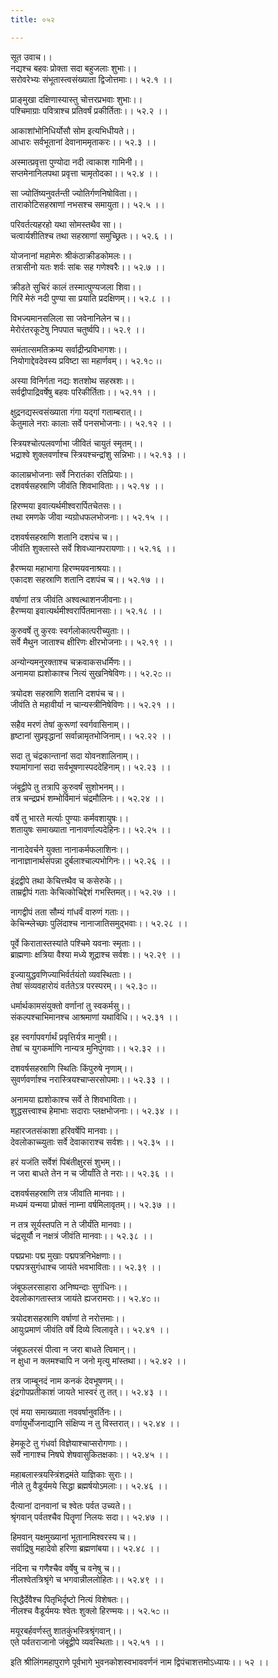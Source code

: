 ```yaml
---
title: ०५२

---
```

सूत उवाच।।  
नद्यश्च बहवः प्रोक्ता सदा बहुजलाः शुभाः।।  
सरोवरेभ्यः संभूतास्त्वसंख्याता द्विजोत्तमाः।। ५२.१ ।।  
  
प्राङ्मुखा दक्षिणास्यास्तु चोत्तरप्रभवाः शुभाः।।  
पश्चिमाग्राः पवित्राश्च प्रतिवर्षं प्रकीर्तिताः।। ५२.२ ।।  
  
आकाशांभोनिधिर्योसौ सोम इत्यभिधीयते।।  
आधारः सर्वभूतानां देवानाममृताकरः।। ५२.३ ।।  
  
अस्मात्प्रवृत्ता पुण्योदा नदी त्वाकाश गामिनी।।  
सप्तमेनानिलपथा प्रवृत्ता चामृतोदका।। ५२.४ ।।  
  
सा ज्योतिंष्यनुवर्तन्ती ज्योतिर्गणनिषोविता।।  
ताराकोटिसहस्राणां नभसश्च समायुता।। ५२.५ ।।  
  
परिवर्तत्यहरहो यथा सोमस्तथैव सा।।  
चत्वार्यशीतिश्च तथा सहस्राणां समुच्छ्रितः।। ५२.६ ।।  
  
योजनानां महामेरुः श्रीकंठाक्रीडकोमलः।।  
तत्रासीनो यतः शर्वः सांबः सह गणेश्वरैः।। ५२.७ ।।  
  
क्रीडते सुचिरं कालं तस्मात्पुण्यजला शिवा।।  
गिरिं मेरुं नदी पुण्या सा प्रयाति प्रदक्षिणम्।। ५२.८ ।।  
  
विभज्यमानसलिला सा जवेनानिलेन च।।  
मेरोरंतरकूटेषु निपपात चतुर्ष्वपि।। ५२.९ ।।  
  
समंतात्समतिक्रम्य सर्वाद्रीन्प्रविभागशः।।  
नियोगाद्देवदेवस्य प्रविष्टा सा महार्णवम्।। ५२.१೦ ।।  
  
अस्या विनिर्गता नद्यः शतशोथ सहस्रशः।।  
सर्वद्वीपाद्रिवर्षेषु बहवः परिकीर्तिताः।। ५२.११ ।।  
  
क्षुद्रनद्यस्त्वसंख्याता गंगा यद्गां गताम्बरात्।।  
केतुमाले नराः कालाः सर्वे पनसभोजनाः।। ५२.१२ ।।  
  
स्त्रियश्चोत्पलवर्णाभा जीवितं चायुतं स्मृतम्।।  
भद्राश्वे शुक्लवर्णाश्च स्त्रियश्चन्द्रांशु सन्निभाः।। ५२.१३ ।।  
  
कालाम्रभोजनाः सर्वे निरातंका रतिप्रियाः।।  
दशवर्षसहस्राणि जीवंति शिवभाविताः।। ५२.१४ ।।  
  
हिरण्मया इवात्यर्थमीश्वरार्पितचेतसः।।  
तथा रमणके जीवा न्यग्रोधफलभोजनाः।। ५२.१५ ।।  
  
दशवर्षसहस्राणि शतानि दशपंच च।।  
जीवंति शुक्लास्ते सर्वे शिवध्यानपरायणाः।। ५२.१६ ।।  
  
हैरण्मया महाभागा हिरण्मयवनाश्रयाः।।  
एकादश सहस्राणि शतानि दशपंच च।। ५२.१७ ।।  
  
वर्षाणां तत्र जीवंति अश्वत्थाशनजीवनाः।।  
हैरण्मया इवात्यर्थमीश्वरार्पितमानसाः।। ५२.१८ ।।  
  
कुरुवर्षे तु कुरवः स्वर्गलोकात्परीच्युताः।।  
सर्वे मैथुन जाताश्च क्षीरिणः क्षीरभोजनाः।। ५२.१९ ।।  
  
अन्योन्यमनुरक्ताश्च चक्रवाकसधर्मिणः।।  
अनामया ह्यशोकाश्च नित्यं सुखनिषेविणः।। ५२.२೦ ।।  
  
त्रयोदश सहस्राणि शतानि दशपंच च।।  
जीवंति ते महावीर्या न चान्यस्त्रीनिषेविणः।। ५२.२१ ।।  
  
सहैव मरणं तेषां कुरूणां स्वर्गवासिनाम्।।  
हृष्टानां सुप्रवृद्धानां सर्वान्नामृतभोजिनाम्।। ५२.२२ ।।  
  
सदा तु चंद्रकान्तानां सदा योवनशालिनाम्।।  
श्यामांगानां सदा सर्वभूषणास्पददेहिनाम्।। ५२.२३ ।।  
  
जंबूद्वीपे तु तत्रापि कुरुवर्षं सुशोभनम्।।  
तत्र चन्द्रप्रभं शम्भोर्विमानं चंद्रमौलिनः।। ५२.२४ ।।  
  
वर्षे तु भारते मर्त्याः पुण्याः कर्मवशायुषः।।  
शतायुषः समाख्याता नानावर्णाल्पदेहिनः।। ५२.२५ ।।  
  
नानादेवर्चने युक्ता नानाकर्मफलाशिनः।।  
नानाज्ञानार्थसंपन्ना दुर्बलाश्चाल्पभोगिनः।। ५२.२६ ।।  
  
इंद्रद्वीपे तथा केचित्तथैव च कसेरुके।।  
ताम्रद्वीपं गताः केचित्कोचिद्देशं गभस्तिमत्।। ५२.२७ ।।  
  
नागद्वीपं तता सौम्यं गांधर्वं वारुणं गताः।।  
केचिन्म्लेच्छाः पुलिंदाश्च नानाजातिसमुद्भवाः।। ५२.२८ ।।  
  
पूर्वे किरातास्तस्यांते पश्चिमे यवनाः स्मृताः।।  
ब्राह्मणाः क्षत्रिया वैश्या मध्ये शूद्राश्च सर्वशः।। ५२.२९ ।।  
  
इज्यायुद्धवणिज्याभिर्वर्तयंतो व्यवस्थिताः।।  
तेषां संव्यवहारोयं वर्ततेऽत्र परस्परम्।। ५२.३೦ ।।  
  
धर्मार्थकामसंयुक्तो वर्णानां तु स्वकर्मसु।।  
संकल्पश्चाभिमानश्च आश्रमाणां यथाविधि।। ५२.३१ ।।  
  
इह स्वर्गापवर्गार्थं प्रवृत्तिर्यत्र मानुषी।।  
तेषां च युगकर्माणि नान्यत्र मुनिपुंगवाः।। ५२.३२ ।।  
  
दशवर्षसहस्राणि स्थितिः किंपुरुषे नृणाम्।।  
सुवर्णवर्णाश्च नरास्त्रियश्चाप्सरसोपमाः।। ५२.३३ ।।  
  
अनामया ह्यशोकाश्च सर्वे ते शिवभाविताः।।  
शुद्धसत्त्वाश्च हेमाभाः सदाराः प्लक्षभोजनाः।। ५२.३४ ।।  
  
महारजतसंकाशा हरिवर्षेपि मानवाः।।  
देवलोकाच्च्युताः सर्वे देवाकाराश्च सर्वशः।। ५२.३५ ।।  
  
हरं यजंति सर्वेशं पिबंतीक्षुरसं शुभम्।।  
न जरा बाधते तेन न च जीर्यांति ते नराः।। ५२.३६ ।।  
  
दशवर्षसहस्राणि तत्र जीवांति मानवाः।।  
मध्यमं यन्मया प्रोक्तं नाम्ना वर्षमिलावृतम्।। ५२.३७ ।।  
  
न तत्र सूर्यस्तपति न ते जीर्यंति मानवाः।।  
चंद्रसूर्यौ न नक्षत्रं जीवंति मानवाः।। ५२.३८ ।।  
  
पद्मप्रभाः पद्म मुखाः पद्मपत्रनिभेक्षणाः।।  
पद्मपत्रसुगंधाश्च जायंते भवभाविताः।। ५२.३९ ।।  
  
जंबूफलरसाहारा अनिष्पन्दाः सुगंधिनः।।  
देवलोकागतास्तत्र जायंते ह्यजरामराः।। ५२.४೦ ।।  
  
त्रयोदशसहस्राणि वर्षाणां ते नरोत्तमाः।।  
आयुःप्रमाणं जीवंति वर्षे दिव्ये त्विलावृते।। ५२.४१ ।।  
  
जंबूफलरसं पीत्वा न जरा बाधते त्विमान्।।  
न क्षुधा न क्लमश्चापि न जनो मृत्यु मांस्तथा।। ५२.४२ ।।  
  
तत्र जाम्बूनदं नाम कनकं देवभूषणम्।।  
इंद्रगोपप्रतीकाशं जायते भास्वरं तु तत्।। ५२.४३ ।।  
  
एवं मया समाख्याता नववर्षानुवर्तिनः।।  
वर्णायुर्भोजनाद्यानि संक्षिप्य न तु विस्तरात्।। ५२.४४ ।।  
  
हेमकूटे तु गंधर्वा विज्ञेयाश्चाप्सरोगणाः।।  
सर्वे नागाश्च निषघे शेषवासुकितक्षकाः।। ५२.४५ ।।  
  
महाबलास्त्रयस्त्रिंशद्रमंते याज्ञिकाः सुराः।।  
नीले तु वैडूर्यमये सिद्धा ब्रह्मर्षयोऽमलाः।। ५२.४६ ।।  
  
दैत्यानां दानवानां च श्वेतः पर्वत उच्यते।।  
श्रृंगवान् पर्वतश्चैव पितॄणां निलयः सदा।। ५२.४७ ।।  
  
हिमवान् यक्षमुख्यानां भूतानामिश्वरस्य च।।  
सर्वाद्रिषु महादेवो हरिणा ब्रह्मणांबया।। ५२.४८ ।।  
  
नंदिना च गणैश्चैव वर्षेषु च वनेषु च।।  
नीलश्वेतत्रिश्रृंगे च भगवान्नीललोहितः।। ५२.४९ ।।  
  
सिद्धैर्देवैश्च पितृभिर्दृष्टो नित्यं विशेषतः।।  
नीलश्च वैडूर्यमयः श्वेतः शुक्लो हिरण्मयः।। ५२.५೦ ।।  
  
मयूरबर्हवर्णस्तु शातकुंभस्त्रिश्रृंगवान्।।  
एते पर्वतराजानो जंबूद्वीपे व्यवस्थिताः।। ५२.५१ ।।  
  
इति श्रीलिंगमहापुराणे पूर्वभागे भुवनकोशस्वभाववर्णनं नाम द्विपंचाशत्तमोऽध्यायः।। ५२ ।।